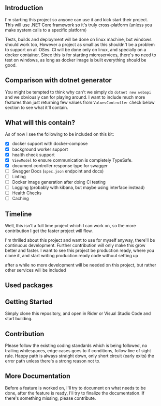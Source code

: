 ## Introduction
I'm starting this project so anyone can use it and kick start their project.
This will use .NET Core framework so it's truly cross-platform
(unless you make system calls to a specific platform)

Tests, builds and deployment will be done on linux machine, but windows should work too,
However a project as small as this shouldn't be a problem to support on all OSes.
CI will be done only on linux, and specially on a docker container. Since this is for starting microservices,
there's no need to test on windows, as long as docker image is built everything should be good.

## Comparison with dotnet generator
You might be tempted to think why can't we simply do `dotnet new webapi` and we obviously can for playing around.
I want to include much more features than just returning few values from `ValuesController` check below section to see what it'll contain.

## What will this contain?
As of now I see the following to be included on this kit:
- [x] docker support with docker-compose
- [x] background worker support
- [x] health check support
- [x] `ViewModel` to ensure communication is completely TypeSafe.
- [x] document controller response type for swagger
- [ ] Swagger Docs (`spec.json` endpoint and docs)
- [ ] Linting
- [ ] Docker image generation after doing CI testing
- [ ] Logging (probably with kibana, but maybe using interface instead)
- [ ] Health Checks
- [ ] Caching

## Timeline
Well, this isn't a full time project which I can work on, so the more contribution I get the faster project will flow.

I'm thrilled about this project and want to use for myself anyway, there'll be continuous development.
Further contribution will only make this grow better and faster.
I want to see this project be production ready, where you clone it,
and start writing production ready code without setting up

after a while no more development will be needed on this project, but rather other services will be included

## Used packages

## Getting Started
Simply clone this repository, and open in Rider or Visual Studio Code and start building.

## Contribution
Please follow the existing coding standards which is being followed, no trailing whitespaces, edge cases goes to if conditions,
follow line of sight rule. Happy path is always straight down, only short circuit (early exits) the error path unless there's a strong reason not to.

## More Documentation
Before a feature is worked on, I'll try to document on what needs to be done, after the feature is ready,
I'll try to finalize the documentation. If there's something missing, please contribute.
